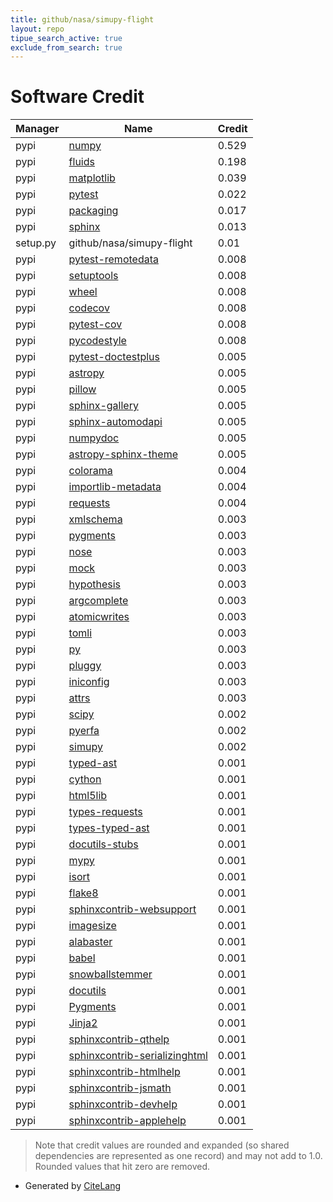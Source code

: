 ```yaml
---
title: github/nasa/simupy-flight
layout: repo
tipue_search_active: true
exclude_from_search: true
---
```

# Software Credit

|Manager|Name|Credit|
|-------|----|------|
|pypi|[numpy](https://www.numpy.org)|0.529|
|pypi|[fluids](https://github.com/CalebBell/fluids)|0.198|
|pypi|[matplotlib](https://matplotlib.org)|0.039|
|pypi|[pytest](https://docs.pytest.org/en/latest/)|0.022|
|pypi|[packaging](https://pypi.org/project/packaging)|0.017|
|pypi|[sphinx](https://www.sphinx-doc.org/)|0.013|
|setup.py|github/nasa/simupy-flight|0.01|
|pypi|[pytest-remotedata](https://pypi.org/project/pytest-remotedata)|0.008|
|pypi|[setuptools](https://pypi.org/project/setuptools)|0.008|
|pypi|[wheel](https://pypi.org/project/wheel)|0.008|
|pypi|[codecov](https://pypi.org/project/codecov)|0.008|
|pypi|[pytest-cov](https://pypi.org/project/pytest-cov)|0.008|
|pypi|[pycodestyle](https://pypi.org/project/pycodestyle)|0.008|
|pypi|[pytest-doctestplus](https://github.com/astropy/pytest-doctestplus)|0.005|
|pypi|[astropy](https://pypi.org/project/astropy)|0.005|
|pypi|[pillow](https://pypi.org/project/pillow)|0.005|
|pypi|[sphinx-gallery](https://pypi.org/project/sphinx-gallery)|0.005|
|pypi|[sphinx-automodapi](https://pypi.org/project/sphinx-automodapi)|0.005|
|pypi|[numpydoc](https://pypi.org/project/numpydoc)|0.005|
|pypi|[astropy-sphinx-theme](https://pypi.org/project/astropy-sphinx-theme)|0.005|
|pypi|[colorama](https://pypi.org/project/colorama)|0.004|
|pypi|[importlib-metadata](https://pypi.org/project/importlib-metadata)|0.004|
|pypi|[requests](https://pypi.org/project/requests)|0.004|
|pypi|[xmlschema](https://pypi.org/project/xmlschema)|0.003|
|pypi|[pygments](https://pypi.org/project/pygments)|0.003|
|pypi|[nose](https://pypi.org/project/nose)|0.003|
|pypi|[mock](https://pypi.org/project/mock)|0.003|
|pypi|[hypothesis](https://pypi.org/project/hypothesis)|0.003|
|pypi|[argcomplete](https://pypi.org/project/argcomplete)|0.003|
|pypi|[atomicwrites](https://pypi.org/project/atomicwrites)|0.003|
|pypi|[tomli](https://pypi.org/project/tomli)|0.003|
|pypi|[py](https://pypi.org/project/py)|0.003|
|pypi|[pluggy](https://pypi.org/project/pluggy)|0.003|
|pypi|[iniconfig](https://pypi.org/project/iniconfig)|0.003|
|pypi|[attrs](https://pypi.org/project/attrs)|0.003|
|pypi|[scipy](https://www.scipy.org)|0.002|
|pypi|[pyerfa](https://github.com/liberfa/pyerfa)|0.002|
|pypi|[simupy](https://github.com/simupy/simupy)|0.002|
|pypi|[typed-ast](https://github.com/python/typed_ast)|0.001|
|pypi|[cython](http://cython.org/)|0.001|
|pypi|[html5lib](https://github.com/html5lib/html5lib-python)|0.001|
|pypi|[types-requests](https://pypi.org/project/types-requests)|0.001|
|pypi|[types-typed-ast](https://pypi.org/project/types-typed-ast)|0.001|
|pypi|[docutils-stubs](https://pypi.org/project/docutils-stubs)|0.001|
|pypi|[mypy](https://pypi.org/project/mypy)|0.001|
|pypi|[isort](https://pypi.org/project/isort)|0.001|
|pypi|[flake8](https://pypi.org/project/flake8)|0.001|
|pypi|[sphinxcontrib-websupport](https://pypi.org/project/sphinxcontrib-websupport)|0.001|
|pypi|[imagesize](https://pypi.org/project/imagesize)|0.001|
|pypi|[alabaster](https://pypi.org/project/alabaster)|0.001|
|pypi|[babel](https://pypi.org/project/babel)|0.001|
|pypi|[snowballstemmer](https://pypi.org/project/snowballstemmer)|0.001|
|pypi|[docutils](https://pypi.org/project/docutils)|0.001|
|pypi|[Pygments](https://pypi.org/project/Pygments)|0.001|
|pypi|[Jinja2](https://pypi.org/project/Jinja2)|0.001|
|pypi|[sphinxcontrib-qthelp](https://pypi.org/project/sphinxcontrib-qthelp)|0.001|
|pypi|[sphinxcontrib-serializinghtml](https://pypi.org/project/sphinxcontrib-serializinghtml)|0.001|
|pypi|[sphinxcontrib-htmlhelp](https://pypi.org/project/sphinxcontrib-htmlhelp)|0.001|
|pypi|[sphinxcontrib-jsmath](https://pypi.org/project/sphinxcontrib-jsmath)|0.001|
|pypi|[sphinxcontrib-devhelp](https://pypi.org/project/sphinxcontrib-devhelp)|0.001|
|pypi|[sphinxcontrib-applehelp](https://pypi.org/project/sphinxcontrib-applehelp)|0.001|


> Note that credit values are rounded and expanded (so shared dependencies are represented as one record) and may not add to 1.0. Rounded values that hit zero are removed.


- Generated by [CiteLang](https://github.com/vsoch/citelang)

